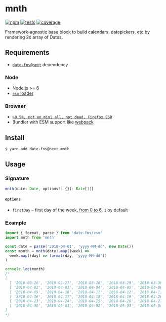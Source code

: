 # mnth

[![npm](https://img.shields.io/npm/v/mnth.svg?style=flat-square)](https://www.npmjs.com/package/mnth) [![tests](https://img.shields.io/travis/deepsweet/mnth/master.svg?label=tests&style=flat-square)](https://travis-ci.org/deepsweet/mnth) [![coverage](https://img.shields.io/codecov/c/github/deepsweet/mnth.svg?style=flat-square)](https://codecov.io/github/deepsweet/mnth)

Framework-agnostic base block to build calendars, datepickers, etc by rendering 2d array of Dates.

## Requirements

* [`date-fns@next`](https://github.com/date-fns/date-fns) dependency

### Node

* Node.js >= 6
* [`esm` loader](https://github.com/standard-things/esm)

### Browser

* [`>0.5%, not op_mini all, not dead, Firefox ESR`](http://browserl.ist/?q=%3E0.5%25%2C+not+op_mini+all%2C+not+dead%2C+Firefox+ESR)
* Bundler with ESM support like [webpack](https://webpack.js.org/)

## Install

```sh
$ yarn add date-fns@next mnth
```

## Usage

### Signature

```ts
mnth(date: Date, options?: {}): Date[][]
```

#### `options`

* `firstDay` – first day of the week, [from 0 to 6](https://developer.mozilla.org/en-US/docs/Web/JavaScript/Reference/Global_Objects/Date/getDay), `1` by default

### Example

```js
import { format, parse } from 'date-fns/esm'
import mnth from 'mnth'

const date = parse('2018-04-01', 'yyyy-MM-dd', new Date())
const month = mnth(date).map((week) =>
  week.map((day) => format(day, 'yyyy-MM-dd'))
)

console.log(month)
/*
[
  [ '2018-03-26', '2018-03-27', '2018-03-28', '2018-03-29', '2018-03-30', '2018-03-31', '2018-04-01' ],
  [ '2018-04-02', '2018-04-03', '2018-04-04', '2018-04-05', '2018-04-06', '2018-04-07', '2018-04-08' ],
  [ '2018-04-09', '2018-04-10', '2018-04-11', '2018-04-12', '2018-04-13', '2018-04-14', '2018-04-15' ],
  [ '2018-04-16', '2018-04-17', '2018-04-18', '2018-04-19', '2018-04-20', '2018-04-21', '2018-04-22' ],
  [ '2018-04-23', '2018-04-24', '2018-04-25', '2018-04-26', '2018-04-27', '2018-04-28', '2018-04-29' ],
  [ '2018-04-30', '2018-05-01', '2018-05-02', '2018-05-03', '2018-05-04', '2018-05-05', '2018-05-06' ]
]
*/
```
